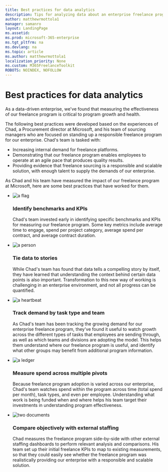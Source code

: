 ```yaml
---
title: Best practices for data analytics
description: Tips for analyzing data about an enterprise freelance program. 
author: matthewrmottola1
manager: samanro
layout: LandingPage
ms.assetid: 
ms.prod: microsoft-365-enterprise
ms.tgt_pltfrm: na
ms.devlang: na
ms.topic: article
ms.author: matthewrmottola1
localization_priority: None 
ms.custom: M365FreelanceToolkit
ROBOTS: NOINDEX, NOFOLLOW
---
```

Best practices for data analytics
=================================

As a data-driven enterprise, we've found that measuring the effectiveness of our freelance program is critical to program growth and health.

The following best practices were developed based on the experiences of Chad, a Procurement director at Microsoft, and his team of sourcing managers who are focused on standing up a responsible freelance program for our enterprise. Chad's team is tasked with:
- Increasing internal demand for freelance platforms.
- Demonstrating that our freelance program enables employees to operate at an agile pace that produces quality results.
- Providing evidence that freelance sourcing is a responsible and scalable solution, with enough talent to supply the demands of our enterprise.


As Chad and his team have measured the impact of our freelance program at Microsoft, here are some best practices that have worked for them.

<ul class="panelContent cardsJ">
    <li>
        <div class="cardSize">
            <div class="cardPadding">
                <div class="card">
                    <div class="cardImageOuter">
                        <div class="cardImage">
                            <img src="https://docs.microsoft.com/en-us/office/media/icons/flag-blue.svg" alt="a flag" />
                        </div>
                    </div>
                    <div class="cardText">
                        <h3>Identify benchmarks and KPIs</h3>
                        <p>Chad's team invested early in identifying specific benchmarks and KPIs for measuring our freelance program. Some key metrics include average time to engage, spend per project category, average spend per contract, and average contract duration.</p>
                    </div>
                </div>
            </div>
        </div>
    </li>
    <li>
        <div class="cardSize">
            <div class="cardPadding">
                <div class="card">
                    <div class="cardImageOuter">
                        <div class="cardImage">
                            <img src="https://docs.microsoft.com/en-us/office/media/icons/user.svg" alt="a person" />
                        </div>
                    </div>
                    <div class="cardText">
                        <h3>Tie data to stories</h3>
                        <p>While Chad's team has found that data tells a compelling story by itself, they have learned that understanding the context behind certain data points is also important. Transformation to this new way of working is challenging in an enterprise environment, and not all progress can be quantified.</p>
                    </div>
                </div>
            </div>
        </div>
    </li>
    <li>
        <div class="cardSize">
            <div class="cardPadding">
                <div class="card">
                    <div class="cardImageOuter">
                        <div class="cardImage">
                            <img src="https://docs.microsoft.com/en-us/office/media/icons/health-blue.svg" alt="a heartbeat" />
                        </div>
                    </div>
                    <div class="cardText">
                        <h3>Track demand by task type and team</h3>
                        <p>As Chad's team has been tracking the growing demand for our enterprise freelance program, they've found it useful to watch growth across the different types of tasks that employees are sending through, as well as which teams and divisions are adopting the model. This helps them understand where our freelance program is useful, and identify what other groups may benefit from additional program information.</p>
                    </div>
                </div>
            </div>
        </div>
    </li>
    <li>
        <div class="cardSize">
            <div class="cardPadding">
                <div class="card">
                    <div class="cardImageOuter">
                        <div class="cardImage">
                            <img src="https://docs.microsoft.com/en-us/office/media/icons/usage-report-blue.svg" alt="a ledger" />
                        </div>
                    </div>
                    <div class="cardText">
                        <h3>Measure spend across multiple pivots</h3>
                        <p>Because freelance program adoption is varied across our enterprise, Chad's team watches spend within the program across time (total spend per month), task types, and even per employee. Understanding what work is being funded when and where helps his team target their investments in understanding program effectiveness.</p>
                    </div>
                </div>
            </div>
        </div>
    </li>
    <li>
        <div class="cardSize">
            <div class="cardPadding">
                <div class="card">
                    <div class="cardImageOuter">
                        <div class="cardImage">
                            <img src="https://docs.microsoft.com/en-us/office/media/icons/objects-blue.svg" alt="two documents" />
                        </div>
                    </div>
                    <div class="cardText">
                        <h3>Compare objectively with external staffing</h3>
                        <p>Chad measures the freelance program side-by-side with other external staffing dashboards to perform relevant analysis and comparisons. His team set up their initial freelance KPIs to map to existing measurements, so that they could easily see whether the freelance program was realistically providing our enterprise with a responsible and scalable solution.</p>
                    </div>
                </div>
            </div>
        </div>
    </li>
</ul>
